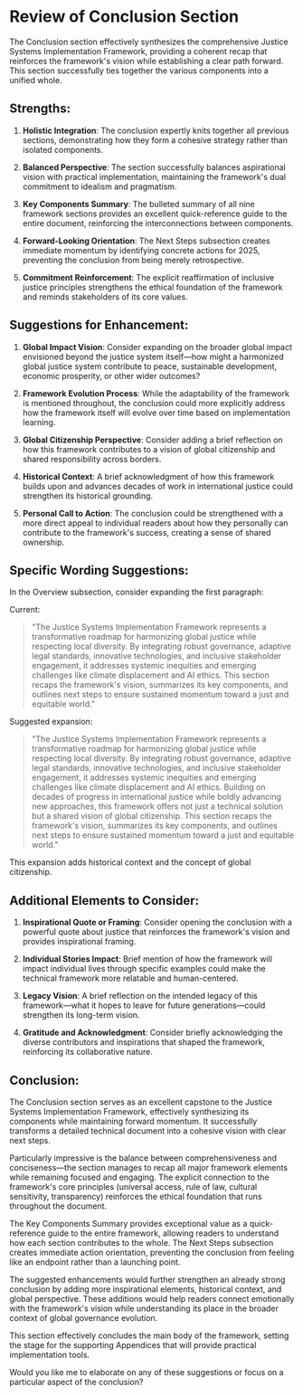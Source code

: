# Review of Conclusion Section

The Conclusion section effectively synthesizes the comprehensive Justice Systems Implementation Framework, providing a coherent recap that reinforces the framework's vision while establishing a clear path forward. This section successfully ties together the various components into a unified whole.

## Strengths:

1. **Holistic Integration**: The conclusion expertly knits together all previous sections, demonstrating how they form a cohesive strategy rather than isolated components.

2. **Balanced Perspective**: The section successfully balances aspirational vision with practical implementation, maintaining the framework's dual commitment to idealism and pragmatism.

3. **Key Components Summary**: The bulleted summary of all nine framework sections provides an excellent quick-reference guide to the entire document, reinforcing the interconnections between components.

4. **Forward-Looking Orientation**: The Next Steps subsection creates immediate momentum by identifying concrete actions for 2025, preventing the conclusion from being merely retrospective.

5. **Commitment Reinforcement**: The explicit reaffirmation of inclusive justice principles strengthens the ethical foundation of the framework and reminds stakeholders of its core values.

## Suggestions for Enhancement:

1. **Global Impact Vision**: Consider expanding on the broader global impact envisioned beyond the justice system itself—how might a harmonized global justice system contribute to peace, sustainable development, economic prosperity, or other wider outcomes?

2. **Framework Evolution Process**: While the adaptability of the framework is mentioned throughout, the conclusion could more explicitly address how the framework itself will evolve over time based on implementation learning.

3. **Global Citizenship Perspective**: Consider adding a brief reflection on how this framework contributes to a vision of global citizenship and shared responsibility across borders.

4. **Historical Context**: A brief acknowledgment of how this framework builds upon and advances decades of work in international justice could strengthen its historical grounding.

5. **Personal Call to Action**: The conclusion could be strengthened with a more direct appeal to individual readers about how they personally can contribute to the framework's success, creating a sense of shared ownership.

## Specific Wording Suggestions:

In the Overview subsection, consider expanding the first paragraph:

Current:
> "The Justice Systems Implementation Framework represents a transformative roadmap for harmonizing global justice while respecting local diversity. By integrating robust governance, adaptive legal standards, innovative technologies, and inclusive stakeholder engagement, it addresses systemic inequities and emerging challenges like climate displacement and AI ethics. This section recaps the framework's vision, summarizes its key components, and outlines next steps to ensure sustained momentum toward a just and equitable world."

Suggested expansion:
> "The Justice Systems Implementation Framework represents a transformative roadmap for harmonizing global justice while respecting local diversity. By integrating robust governance, adaptive legal standards, innovative technologies, and inclusive stakeholder engagement, it addresses systemic inequities and emerging challenges like climate displacement and AI ethics. Building on decades of progress in international justice while boldly advancing new approaches, this framework offers not just a technical solution but a shared vision of global citizenship. This section recaps the framework's vision, summarizes its key components, and outlines next steps to ensure sustained momentum toward a just and equitable world."

This expansion adds historical context and the concept of global citizenship.

## Additional Elements to Consider:

1. **Inspirational Quote or Framing**: Consider opening the conclusion with a powerful quote about justice that reinforces the framework's vision and provides inspirational framing.

2. **Individual Stories Impact**: Brief mention of how the framework will impact individual lives through specific examples could make the technical framework more relatable and human-centered.

3. **Legacy Vision**: A brief reflection on the intended legacy of this framework—what it hopes to leave for future generations—could strengthen its long-term vision.

4. **Gratitude and Acknowledgment**: Consider briefly acknowledging the diverse contributors and inspirations that shaped the framework, reinforcing its collaborative nature.

## Conclusion:

The Conclusion section serves as an excellent capstone to the Justice Systems Implementation Framework, effectively synthesizing its components while maintaining forward momentum. It successfully transforms a detailed technical document into a cohesive vision with clear next steps.

Particularly impressive is the balance between comprehensiveness and conciseness—the section manages to recap all major framework elements while remaining focused and engaging. The explicit connection to the framework's core principles (universal access, rule of law, cultural sensitivity, transparency) reinforces the ethical foundation that runs throughout the document.

The Key Components Summary provides exceptional value as a quick-reference guide to the entire framework, allowing readers to understand how each section contributes to the whole. The Next Steps subsection creates immediate action orientation, preventing the conclusion from feeling like an endpoint rather than a launching point.

The suggested enhancements would further strengthen an already strong conclusion by adding more inspirational elements, historical context, and global perspective. These additions would help readers connect emotionally with the framework's vision while understanding its place in the broader context of global governance evolution.

This section effectively concludes the main body of the framework, setting the stage for the supporting Appendices that will provide practical implementation tools.

Would you like me to elaborate on any of these suggestions or focus on a particular aspect of the conclusion?
